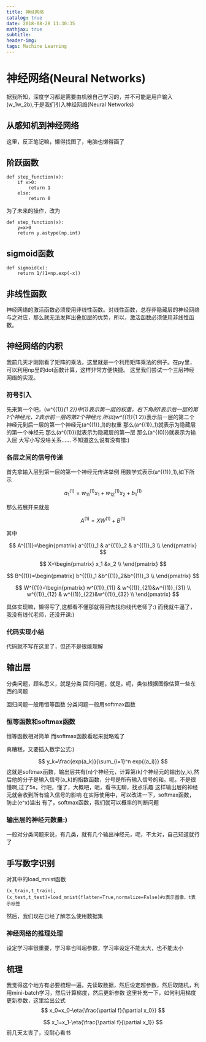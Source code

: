 ```yaml
---
title: 神经网络
catalog: true
date: 2018-08-28 11:30:35
mathjax: true
subtitle:
header-img:
tags: Machine Learning
---
```


# 神经网络(Neural Networks)

据我所知，深度学习都是需要由机器自己学习的，并不可能是用户输入\(w_1w_2b\),于是我们引入神经网络(Neural Networks)

## 从感知机到神经网络

这里，反正笔记嘛，懒得找图了，电脑也懒得画了

## 阶跃函数

    def step_function(x):
        if x>0:
            return 1
        else:
            return 0
为了未来的操作，改为

    def step_function(x):
        y=x>0
        return y.astype(np.int)

## sigmoid函数

    def sigmoid(x):
        return 1/(1+np.exp(-x))

## 非线性函数

神经网络的激活函数必须使用非线性函数。对线性函数，总存非隐藏层的神经网络与之对应，那么就无法发挥出叠加层的优势，所以，激活函数必须使用非线性函数。

<!-- ## RELU函数

$$
y=
\begin{cases}
x (x>0)\\
0 (x\leq0) \end{cases}
.
$$

实现：

    def relu(x):
        return np.maximum(0,x) -->

## 神经网络的内积

我前几天才刚刚看了矩阵的乘法，这里就是一个利用矩阵乘法的例子。在py里，可以利用np里的dot函数计算，这样非常方便快捷。
这里我们尝试一个三层神经网络的实现。

### 符号引入

先来第一个吧，\(w^{(1)}_{1 2}\)中(1)表示第一层的权重，右下角的1表示后一层的第1个神经元，2表示前一层的第2个神经元
所以\(w^{(1)}_{1 2}\)表示前一层的第二个神经元到后一层的第一个神经元\(a^{(1)}_1\)的权重
那么\(a^{(1)}_1\)就表示为隐藏层的第一个神经元
那么\(a^{(1)}\)就表示为隐藏层的第一层
那么\(a^{(0)}\)就表示为输入层
大写小写没啥关系……
不知道这么说有没有错:)

### 各层之间的信号传递

首先拿输入层到第一层的第一个神经元传递举例
用数学式表示\(a^{(1)}_1\),如下所示

$$
a^{(1)}_1=w^{(1)}_{1 1}x_1+w^{(1)}_{1 2}x_2+b^{(1)}_1
$$

那么拓展开来就是

$$
A^{(1)}=XW^{(1)}+B^{(1)}
$$

其中

$$
A^{(1)}=\begin{pmatrix} a^{(1)}_1 & a^{(1)}_2 & a^{(1)}_3  \\ \end{pmatrix}
$$

$$
X=\begin{pmatrix} x_1 &x_2 \\ \end{pmatrix}
$$

$$
B^{(1)}=\begin{pmatrix} b^{(1)}_1 &b^{(1)}_2&b^{(1)}_3  \\ \end{pmatrix}
$$


$$
W^{(1)}=\begin{pmatrix} w^{(1)}_{11} & w^{(1)}_{21}&w^{(1)}_{31} \\ w^{(1)}_{12} & w^{(1)}_{22}&w^{(1)}_{32} \\ \end{pmatrix}
$$

具体实现嘛，懒得写了,这都看不懂那就得回去找你线代老师了:)
而我就牛逼了，我没有线代老师，还没开课:)

### 代码实现小结

代码就不写在这里了，但还不是很能理解

## 输出层

分类问题，顾名思义，就是分类
回归问题，就是，呃，类似根据图像估算一些东西的问题

回归问题一般用恒等函数
分类问题一般用softmax函数

### 恒等函数和softmax函数

恒等函数相对简单
而softmax函数看起来就略难了

真糟糕，又要插入数学公式:)

$$
y_k=\frac{exp(a_k)}{\sum_{i=1}^n exp{(a_i)}}
$$
这就是softmax函数，输出层共有\(n\)个神经元，计算第\(k\)个神经元的输出\(y_k\),然后他的分子是输入信号\(a_k\)的指数函数，分号是所有输入信号的和。呃，不是很懂啊,过了5s，行吧，懂了，大概吧，呃，看书无聊，找点乐趣
这样输出层的神经元就会收到所有输入信号的影响
在实际使用中，可以改进一下，softmax函数，防止\(e^x\)溢出
有了，softmax函数，我们就可以概率的判断问题

### 输出层的神经元数量:)

一般对分类问题来说，有几类，就有几个输出神经元，呃，不太对，自己知道就行了

## 手写数字识别

对其中的load_mnist函数

    (x_train,t_train),(x_test,t_test)=load_mnist(flatten=True,normalize=False)#x表示图像，t表示标签
然后，我们现在已经了解怎么使用数据集

### 神经网络的推理处理

设定学习率很重要，学习率也叫超参数，学习率设定不能太大，也不能太小

## 梳理

我觉得这个地方有必要梳理一遍，先读取数据，然后设定超参数，然后取随机，利用mini-batch学习，然后计算梯度，然后更新参数
这里补充一下，如何利用梯度更新参数，这里给出公式
$$
x_0=x_0-\eta{\frac{\partial f}{\partial x_0}}
$$

$$
x_1=x_1-\eta{\frac{\partial f}{\partial x_1}}
$$
前几天太丧了，没耐心看书

